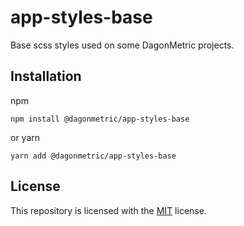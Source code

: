# app-styles-base

Base scss styles used on some DagonMetric projects.

## Installation

npm

```shell
npm install @dagonmetric/app-styles-base
```

or yarn

```shell
yarn add @dagonmetric/app-styles-base
```

## License

This repository is licensed with the [MIT](LICENSE) license.